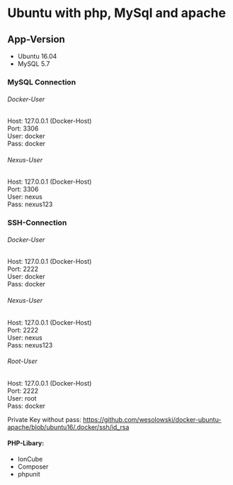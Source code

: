 # Ubuntu with php, MySql and apache

## App-Version

* Ubuntu 16.04
* MySQL 5.7


### MySQL Connection

###### Docker-User

Host: 127.0.0.1 (Docker-Host)  
Port: 3306  
User: docker   
Pass: docker  

###### Nexus-User

Host: 127.0.0.1 (Docker-Host)  
Port: 3306  
User: nexus   
Pass: nexus123 

### SSH-Connection

###### Docker-User 

Host: 127.0.0.1 (Docker-Host)   
Port: 2222   
User: docker   
Pass: docker  

###### Nexus-User 

Host: 127.0.0.1 (Docker-Host)   
Port: 2222    
User: nexus    
Pass: nexus123  

###### Root-User 
Host: 127.0.0.1 (Docker-Host)   
Port: 2222   
User: root   
Pass: docker

Private Key without pass: <https://github.com/wesolowski/docker-ubuntu-apache/blob/ubuntu16/.docker/ssh/id_rsa>


#### PHP-Libary: 
* IonCube
* Composer
* phpunit
